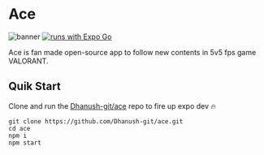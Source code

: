 # Ace
![banner](https://imgur.com/C0C8C4e.jpg)
[![runs with Expo Go](https://img.shields.io/badge/Runs%20with%20Expo%20Go-4630EB.svg?style=flat-square&logo=EXPO&labelColor=f3f3f3&logoColor=000)](https://expo.dev/client)

Ace is fan made open-source app to follow new contents in 5v5 fps game VALORANT.

## Quik Start

Clone and run the [Dhanush-git/ace](https://github.com/Dhanush-git/ace) repo to fire up expo dev 🔥

```
git clone https://github.com/Dhanush-git/ace.git
cd ace
npm i
npm start
```
